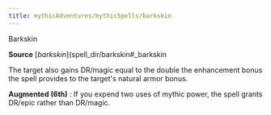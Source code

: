 ```yaml
---
title: mythicAdventures/mythicSpells/barkskin
---
```

Barkskin

**Source** [_barkskin_](spell_dir/barkskin#_barkskin

The target also gains DR/magic equal to the double the enhancement bonus the spell provides to the target's natural armor bonus.

**Augmented (6th)** : If you expend two uses of mythic power, the spell grants DR/epic rather than DR/magic.

